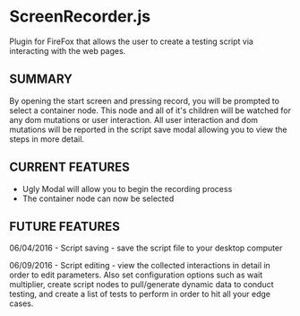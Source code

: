 # ScreenRecorder.js
Plugin for FireFox that allows the user to create a testing script via interacting with the web pages.


SUMMARY
----------------------
By opening the start screen and pressing record, you will be prompted to select a container node. This node and all of it's children will be watched for any dom mutations or user interaction. All user interaction and dom mutations will be reported in the script save modal allowing you to view the steps in more detail.

CURRENT FEATURES
-------------------
* Ugly Modal will allow you to begin the recording process
* The container node can now be selected


FUTURE FEATURES
----------------
06/04/2016 - Script saving - save the script file to your desktop computer

06/09/2016 - Script editing - view the collected interactions in detail in order to edit parameters. Also set configuration options such as wait multiplier, create script nodes to pull/generate dynamic data to conduct testing, and create a list of tests to perform in order to hit all your edge cases.
